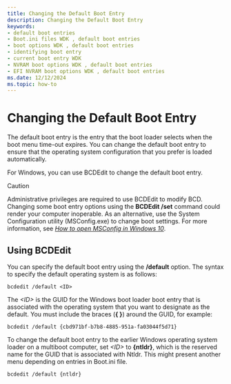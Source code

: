 ```yaml
---
title: Changing the Default Boot Entry
description: Changing the Default Boot Entry
keywords:
- default boot entries
- Boot.ini files WDK , default boot entries
- boot options WDK , default boot entries
- identifying boot entry
- current boot entry WDK
- NVRAM boot options WDK , default boot entries
- EFI NVRAM boot options WDK , default boot entries
ms.date: 12/12/2024
ms.topic: how-to
---
```


# Changing the Default Boot Entry

The default boot entry is the entry that the boot loader selects when the boot menu time-out expires. You can change the default boot entry to ensure that the operating system configuration that you prefer is loaded automatically.

For Windows, you can use BCDEdit to change the default boot entry.

> [!CAUTION]
> Administrative privileges are required to use BCDEdit to modify BCD. Changing some boot entry options using the **BCDEdit /set** command could render your computer inoperable. As an alternative, use the System Configuration utility (MSConfig.exe) to change boot settings. For more information, see *[How to open MSConfig in Windows 10](https://support.microsoft.com/help/4026130/windows-how-to-open-msconfig-in-windows-10)*.

## Using BCDEdit

You can specify the default boot entry using the **/default** option. The syntax to specify the default operating system is as follows:

```
bcdedit /default <ID>
```

The *&lt;ID&gt;* is the GUID for the Windows boot loader boot entry that is associated with the operating system that you want to designate as the default. You must include the braces (**{ }**) around the GUID, for example:

```
bcdedit /default {cbd971bf-b7b8-4885-951a-fa03044f5d71}
```

To change the default boot entry to the earlier Windows operating system loader on a multiboot computer, set *&lt;ID&gt;* to **{ntldr}**, which is the reserved name for the GUID that is associated with Ntldr. This might present another menu depending on entries in Boot.ini file.

```
bcdedit /default {ntldr}
```

